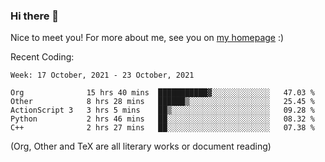 ### Hi there 👋

Nice to meet you! For more about me, see you on [my homepage](https://jiayipan.me) :)


Recent Coding:
<!--START_SECTION:waka-->
```text
Week: 17 October, 2021 - 23 October, 2021

Org              15 hrs 40 mins  ███████████▓░░░░░░░░░░░░░   47.03 % 
Other            8 hrs 28 mins   ██████▒░░░░░░░░░░░░░░░░░░   25.45 % 
ActionScript 3   3 hrs 5 mins    ██▒░░░░░░░░░░░░░░░░░░░░░░   09.28 % 
Python           2 hrs 46 mins   ██░░░░░░░░░░░░░░░░░░░░░░░   08.32 % 
C++              2 hrs 27 mins   ██░░░░░░░░░░░░░░░░░░░░░░░   07.38 % 
```
<!--END_SECTION:waka-->
(Org, Other and TeX are all literary works or document reading)
